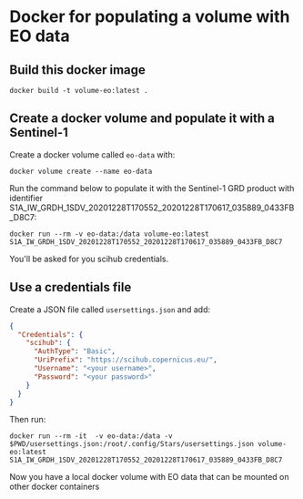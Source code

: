 
# Docker for populating a volume with EO data

## Build this docker image

```console
docker build -t volume-eo:latest .
```

## Create a docker volume and populate it with a Sentinel-1

Create a docker volume called `eo-data` with: 

```console
docker volume create --name eo-data
```

Run the command below to populate it with the Sentinel-1 GRD product with identifier S1A_IW_GRDH_1SDV_20201228T170552_20201228T170617_035889_0433FB_D8C7:

```console
docker run --rm -v eo-data:/data volume-eo:latest S1A_IW_GRDH_1SDV_20201228T170552_20201228T170617_035889_0433FB_D8C7
```

You'll be asked for you scihub credentials.

## Use a credentials file

Create a JSON file called `usersettings.json` and add:

```json
{
  "Credentials": {
    "scihub": {
      "AuthType": "Basic",
      "UriPrefix": "https://scihub.copernicus.eu/",
      "Username": "<your username>",
      "Password": "<your password>"
    }
  }
}
```

Then run: 

```console
docker run --rm -it  -v eo-data:/data -v $PWD/usersettings.json:/root/.config/Stars/usersettings.json volume-eo:latest S1A_IW_GRDH_1SDV_20201228T170552_20201228T170617_035889_0433FB_D8C7
```

Now you have a local docker volume with EO data that can be mounted on other docker containers

